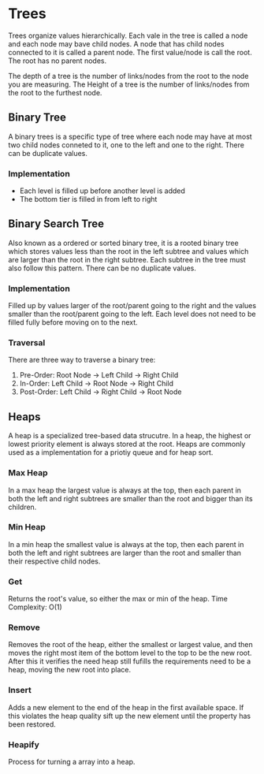 # Trees
Trees organize values hierarchically. Each vale in the tree is called a node and each node may bave child nodes.
A node that has child nodes connected to it is called a parent node. The first value/node is call the root. The root
has no parent nodes. 

The depth of a tree is the number of links/nodes from the root to the node you are measuring. The Height of a tree
is the number of links/nodes from the root to the furthest node.
## Binary Tree
A binary trees is a specific type of tree where each node may have at most two child nodes conneted to it, one to the left
and one to the right. There can be duplicate values. 

### Implementation
- Each level is filled up before another level is added
- The bottom tier is filled in from left to right

## Binary Search Tree
Also known as a ordered or sorted binary tree, it is a rooted binary tree which stores values less than the root in the left
subtree and values which are larger than the root in the right subtree. Each subtree in the tree must also follow this pattern.
There can be no duplicate values.

### Implementation
Filled up by values larger of the root/parent going to the right and the values smaller than the root/parent going
to the left. Each level does not need to be filled fully before moving on to the next.

### Traversal
There are three way to traverse a binary tree:
1. Pre-Order: Root Node -> Left Child -> Right Child
2. In-Order: Left Child -> Root Node -> Right Child
3. Post-Order: Left Child -> Right Child -> Root Node

## Heaps
A heap is a specialized tree-based data strucutre. In a heap, the highest or lowest priority element is always stored at the
root. Heaps are commonly used as a implementation for a priotiy queue and for heap sort.

### Max Heap
In a max heap the largest value is always at the top, then each parent in both the left and right subtrees are smaller than the
root and bigger than its children.

### Min Heap
In a min heap the smallest value is always at the top, then each parent in both the left and right subtrees are larger than the
root and smaller than their respective child nodes.

### Get
Returns the root's value, so either the max or min of the heap. 
Time Complexity: O(1)

### Remove
Removes the root of the heap, either the smallest or largest value, and then moves the right most item of the bottom level
to the top to be the new root. After this it verifies the need heap still fufills the requirements need to be a heap, moving
the new root into place.

### Insert
Adds a new element to the end of the heap in the first available space. If this violates the heap quality sift up the new element
until the property has been restored.

### Heapify
Process for turning a array into a heap.
